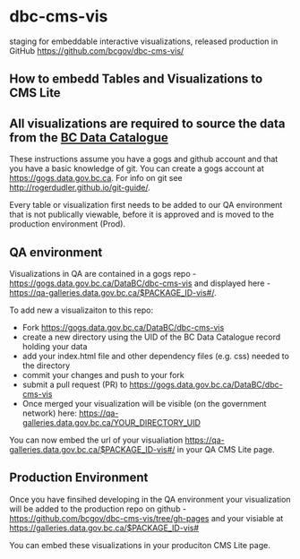 # dbc-cms-vis

staging for embeddable interactive visualizations, released production in GitHub
https://github.com/bcgov/dbc-cms-vis/ 

## How to embedd Tables and Visualizations to CMS Lite
## All visualizations are required to source the data from the [BC Data Catalogue](https://catalogue.data.gov.bc.ca/dataset)

These instructions assume you have a gogs and github account and that you have a basic knowledge of git. You can create a gogs account at https://gogs.data.gov.bc.ca. For info on git see http://rogerdudler.github.io/git-guide/.

Every table or visualization first needs to be added to our QA environment that is not publically viewable, before it is approved and is moved to the production environment (Prod). 

## QA environment
Visualizations in QA are contained in a gogs repo - https://gogs.data.gov.bc.ca/DataBC/dbc-cms-vis and displayed here - https://qa-galleries.data.gov.bc.ca/$PACKAGE_ID-vis#/. 

To add new a visualizaiton to this repo:
- Fork https://gogs.data.gov.bc.ca/DataBC/dbc-cms-vis
- create a new directory using the UID of the BC Data Catalogue record holding your data
- add your index.html file and other dependency files (e.g. css) needed to the directory
- commit your changes and push to your fork
- submit a pull request (PR) to https://gogs.data.gov.bc.ca/DataBC/dbc-cms-vis
- Once merged your visualization will be visible (on the government network) here: https://qa-galleries.data.gov.bc.ca/YOUR_DIRECTORY_UID

You can now embed the url of your visualiation https://qa-galleries.data.gov.bc.ca/$PACKAGE_ID-vis#/ in your QA CMS Lite page. 

## Production Environment
Once you have finsihed developing in the QA environment your visualization will be added to the production repo on github - https://github.com/bcgov/dbc-cms-vis/tree/gh-pages and your visiable at https://galleries.data.gov.bc.ca/$PACKAGE_ID-vis#

You can embed these visualizations in your produciton CMS Lite page.
